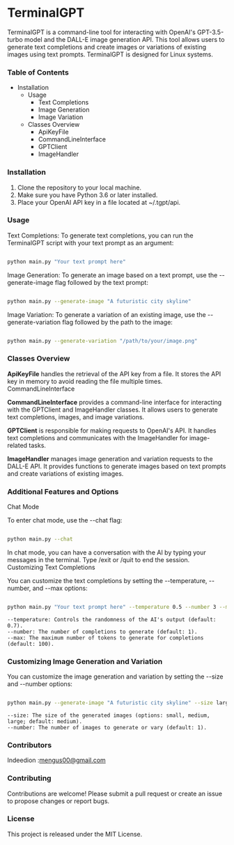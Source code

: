 # TerminalGPT

TerminalGPT is a command-line tool for interacting with OpenAI's GPT-3.5-turbo model and the DALL-E image generation API. This tool allows users to generate text completions and create images or variations of existing images using text prompts. TerminalGPT is designed for Linux systems.

### Table of Contents
- Installation
   - Usage
      - Text Completions
      - Image Generation
      - Image Variation
   - Classes Overview
       - ApiKeyFile
       - CommandLineInterface
       - GPTClient
       - ImageHandler

### Installation

   1. Clone the repository to your local machine.
   2. Make sure you have Python 3.6 or later installed.
   3. Place your OpenAI API key in a file located at ~/.tgpt/api.

### Usage
Text Completions:
To generate text completions, you can run the TerminalGPT script with your text prompt as an argument:

```bash

python main.py "Your text prompt here"

```
Image Generation:
To generate an image based on a text prompt, use the --generate-image flag followed by the text prompt:

```bash

python main.py --generate-image "A futuristic city skyline"

```
Image Variation:
To generate a variation of an existing image, use the --generate-variation flag followed by the path to the image:

```bash

python main.py --generate-variation "/path/to/your/image.png"

```
### Classes Overview
**ApiKeyFile** handles the retrieval of the API key from a file. It stores the API key in memory to avoid reading the file multiple times.
CommandLineInterface

**CommandLineInterface** provides a command-line interface for interacting with the GPTClient and ImageHandler classes. It allows users to generate text completions, images, and image variations.

**GPTClient** is responsible for making requests to OpenAI's API. It handles text completions and communicates with the ImageHandler for image-related tasks.

**ImageHandler** manages image generation and variation requests to the DALL-E API. It provides functions to generate images based on text prompts and create variations of existing images.

### Additional Features and Options
Chat Mode

To enter chat mode, use the --chat flag:

```bash

python main.py --chat

```
In chat mode, you can have a conversation with the AI by typing your messages in the terminal. Type /exit or /quit to end the session.
Customizing Text Completions

You can customize the text completions by setting the --temperature, --number, and --max options:

```bash

python main.py "Your text prompt here" --temperature 0.5 --number 3 --max 50

```
    --temperature: Controls the randomness of the AI's output (default: 0.7).
    --number: The number of completions to generate (default: 1).
    --max: The maximum number of tokens to generate for completions (default: 100).

### Customizing Image Generation and Variation

You can customize the image generation and variation by setting the --size and --number options:

```bash

python main.py --generate-image "A futuristic city skyline" --size large --number 3

```
    --size: The size of the generated images (options: small, medium, large; default: medium).
    --number: The number of images to generate or vary (default: 1).
    
### Contributors
Indeedion :mengus00@gmail.com

### Contributing

Contributions are welcome! Please submit a pull request or create an issue to propose changes or report bugs.

### License

This project is released under the MIT License.

